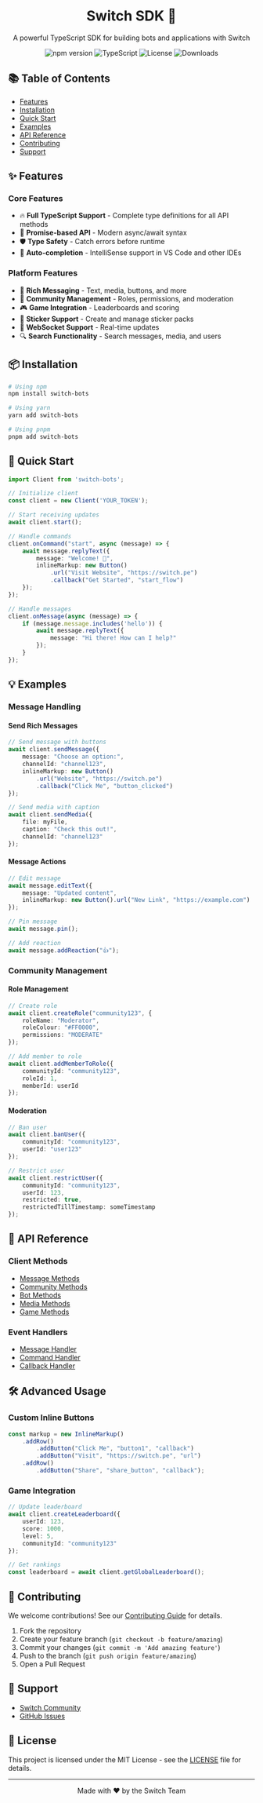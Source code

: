 <div align="center">
  <h1>Switch SDK 🚀</h1>
  <p>A powerful TypeScript SDK for building bots and applications with Switch</p>

  ![npm version](https://img.shields.io/npm/v/switch-bots)
  ![TypeScript](https://img.shields.io/badge/TypeScript-Ready-blue)
  ![License](https://img.shields.io/npm/l/switch-bots)
  ![Downloads](https://img.shields.io/npm/dt/switch-bots)
</div>

## 📚 Table of Contents
- [Features](#-features)
- [Installation](#-installation)
- [Quick Start](#-quick-start)
- [Examples](#-examples)
- [API Reference](#-api-reference)
- [Contributing](#-contributing)
- [Support](#-support)

## ✨ Features

### Core Features
- 🔥 **Full TypeScript Support** - Complete type definitions for all API methods
- 🚀 **Promise-based API** - Modern async/await syntax
- 🛡️ **Type Safety** - Catch errors before runtime
- 📝 **Auto-completion** - IntelliSense support in VS Code and other IDEs

### Platform Features
- 💬 **Rich Messaging** - Text, media, buttons, and more
- 👥 **Community Management** - Roles, permissions, and moderation
- 🎮 **Game Integration** - Leaderboards and scoring
- 🎨 **Sticker Support** - Create and manage sticker packs
- 🔌 **WebSocket Support** - Real-time updates
- 🔍 **Search Functionality** - Search messages, media, and users

## 📦 Installation

```bash
# Using npm
npm install switch-bots

# Using yarn
yarn add switch-bots

# Using pnpm
pnpm add switch-bots
```

## 🚀 Quick Start

```typescript
import Client from 'switch-bots';

// Initialize client
const client = new Client('YOUR_TOKEN');

// Start receiving updates
await client.start();

// Handle commands
client.onCommand("start", async (message) => {
    await message.replyText({
        message: "Welcome! 👋",
        inlineMarkup: new Button()
            .url("Visit Website", "https://switch.pe")
            .callback("Get Started", "start_flow")
    });
});

// Handle messages
client.onMessage(async (message) => {
    if (message.message.includes('hello')) {
        await message.replyText({ 
            message: "Hi there! How can I help?" 
        });
    }
});
```

## 💡 Examples

### Message Handling

#### Send Rich Messages
```typescript
// Send message with buttons
await client.sendMessage({
    message: "Choose an option:",
    channelId: "channel123",
    inlineMarkup: new Button()
        .url("Website", "https://switch.pe")
        .callback("Click Me", "button_clicked")
});

// Send media with caption
await client.sendMedia({
    file: myFile,
    caption: "Check this out!",
    channelId: "channel123"
});
```

#### Message Actions
```typescript
// Edit message
await message.editText({
    message: "Updated content",
    inlineMarkup: new Button().url("New Link", "https://example.com")
});

// Pin message
await message.pin();

// Add reaction
await message.addReaction("👍");
```

### Community Management

#### Role Management
```typescript
// Create role
await client.createRole("community123", {
    roleName: "Moderator",
    roleColour: "#FF0000",
    permissions: "MODERATE"
});

// Add member to role
await client.addMemberToRole({
    communityId: "community123",
    roleId: 1,
    memberId: userId
});
```

#### Moderation
```typescript
// Ban user
await client.banUser({
    communityId: "community123",
    userId: "user123"
});

// Restrict user
await client.restrictUser({
    communityId: "community123",
    userId: 123,
    restricted: true,
    restrictedTillTimestamp: someTimestamp
});
```

## 📖 API Reference

### Client Methods
- [Message Methods](docs/messages.md)
- [Community Methods](docs/community.md)
- [Bot Methods](docs/bot.md)
- [Media Methods](docs/media.md)
- [Game Methods](docs/games.md)

### Event Handlers
- [Message Handler](docs/handlers.md#message)
- [Command Handler](docs/handlers.md#command)
- [Callback Handler](docs/handlers.md#callback)

## 🛠️ Advanced Usage

### Custom Inline Buttons
```typescript
const markup = new InlineMarkup()
    .addRow()
        .addButton("Click Me", "button1", "callback")
        .addButton("Visit", "https://switch.pe", "url")
    .addRow()
        .addButton("Share", "share_button", "callback");
```

### Game Integration
```typescript
// Update leaderboard
await client.createLeaderboard({
    userId: 123,
    score: 1000,
    level: 5,
    communityId: "community123"
});

// Get rankings
const leaderboard = await client.getGlobalLeaderboard();
```

## 🤝 Contributing

We welcome contributions! See our [Contributing Guide](CONTRIBUTING.md) for details.

1. Fork the repository
2. Create your feature branch (`git checkout -b feature/amazing`)
3. Commit your changes (`git commit -m 'Add amazing feature'`)
4. Push to the branch (`git push origin feature/amazing`)
5. Open a Pull Request

## 💬 Support
- [Switch Community](https://switch.click/support)
- [GitHub Issues](https://github.com/New-dev0/switch-ts)

## 📄 License

This project is licensed under the MIT License - see the [LICENSE](LICENSE) file for details.

---

<div align="center">
  Made with ❤️ by the Switch Team
</div>